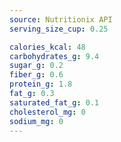 ```yaml
---
source: Nutritionix API
serving_size_cup: 0.25

calories_kcal: 48
carbohydrates_g: 9.4
sugar_g: 0.2
fiber_g: 0.6
protein_g: 1.8
fat_g: 0.3
saturated_fat_g: 0.1
cholesterol_mg: 0
sodium_mg: 0
---
```


